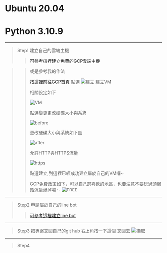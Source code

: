# Ubuntu 20.04
# Python 3.10.9
*****
>Step1 建立自己的雲端主機
>>[可參考這裡建立免費的GCP雲端主機](https://ithelp.ithome.com.tw/articles/10276289?sc=iThomeR "Title") 

>>或是參考我的作法
>>
>>[按這裡前往GCP首頁](https://ithelp.ithome.com.tw/articles/10276289?sc=iThomeR "Title") 
>>點選
![建立](https://user-images.githubusercontent.com/104083191/224921561-d305e544-8e8a-4ee9-a51f-96186119dea2.PNG)
>>建立VM
>>
>>
>>相關設定如下
>>
>>![VM](https://user-images.githubusercontent.com/104083191/224922827-7d48441e-bbd3-4132-a453-9f8356ebdff4.PNG)
>>
>>
>>點選變更更改硬碟大小與系統
>>
>>![before](https://user-images.githubusercontent.com/104083191/224924766-3323186b-3576-4b91-bf4b-fde37a51f89a.PNG)
>>
>>更改硬碟大小與系統如下圖
>>
>>![after](https://user-images.githubusercontent.com/104083191/224925120-32d91f02-f4d4-4d28-ae19-33e10d78e072.PNG)
>>
>>允許HTTP與HTTPS流量
>>
>>![https](https://user-images.githubusercontent.com/104083191/224925334-d3d27bb7-176d-4161-89f3-2e22b360d009.PNG)
>>
>>點選建立,到這裡已經成功建立屬於自己的VM囉~
>>
>>
>>GCP免費政策如下，可以自己選喜歡的地區，也要注意不要玩過頭網路流量爆掉囉～
>>![FREE](https://user-images.githubusercontent.com/104083191/224926236-c4dbecc6-c219-486d-b68e-09707f427128.PNG)
>>
>>
*****
>Step2 申請屬於自己的line bot 
>>[可參考這裡建立line bot](https://ithelp.ithome.com.tw/articles/10215268 "title")

*****
>Step3 把專案叉回自己的git hub 
右上角按一下這個 叉回去 
![擷取](https://user-images.githubusercontent.com/104083191/224917150-12d8ab3c-9972-4e87-b266-4e81cc13aad4.PNG)

*****
>Step4 
